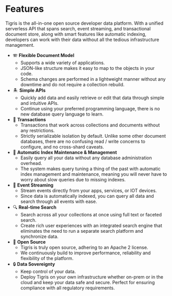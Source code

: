# Features

Tigris is the all-in-one open source developer data platform. With a unified
serverless API that spans search, event streaming, and transactional
document store, along with smart features like automatic indexing,
developers can work with their data without all the tedious infrastructure
management.

- 🪗 **Flexible Document Model**
  - Supports a wide variety of applications.
  - JSON-like structure makes it easy to map to the objects in your code.
  - Schema changes are performed in a lightweight manner without any
    downtime and do not require a collection rebuild.
- 🏝 **Simple APIs**
  - Quickly add data and easily retrieve or edit that data through simple
    and intuitive APIs.
  - Continue using your preferred programming language, there is no new
    database query language to learn.
- 🏦 **Transactions**
  - Transactions that work across collections and documents without any
    restrictions.
  - Strictly serializable isolation by default. Unlike some
    other document databases, there are no confusing read / write concerns to
    configure, and no cross-shard caveats.
- 🤖 **Automatic Index Maintenance & Management**
  - Easily query all your data without any database administration overhead.
  - The system makes query tuning a thing of the past with automatic index
    management and maintenance, meaning you will never have to worry about
    slow queries due to missing indexes.
- 🔀 **Event Streaming**
  - Stream events directly from your apps, services, or IOT devices.
  - Since data is automatically indexed, you can query all data and search
    through all events with ease.
- 🔍 **Real-time Search**
  - Search across all your collections at once using full text or faceted
    search.
  - Create rich user experiences with an integrated search engine
    that eliminates the need to run a separate search platform and
    synchronize data.
- 💚 **Open Source**
  - Tigris is truly open source, adhering to an Apache 2 license.
  - We continuously build to improve performance, reliability and
    flexibility of the platform.
- 🔒 **Data Sovereignty**
  - Keep control of your data.
  - Deploy Tigris on your own infrastructure whether on-prem or in the cloud
    and keep your data safe and secure. Perfect for ensuring compliance with
    all regulatory requirements.
